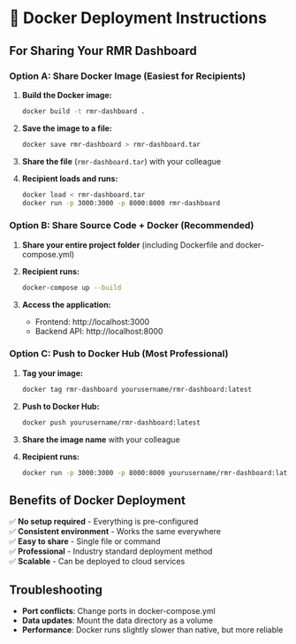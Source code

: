# 🐳 Docker Deployment Instructions

## For Sharing Your RMR Dashboard

### Option A: Share Docker Image (Easiest for Recipients)

1. **Build the Docker image:**
   ```bash
   docker build -t rmr-dashboard .
   ```

2. **Save the image to a file:**
   ```bash
   docker save rmr-dashboard > rmr-dashboard.tar
   ```

3. **Share the file** (`rmr-dashboard.tar`) with your colleague

4. **Recipient loads and runs:**
   ```bash
   docker load < rmr-dashboard.tar
   docker run -p 3000:3000 -p 8000:8000 rmr-dashboard
   ```

### Option B: Share Source Code + Docker (Recommended)

1. **Share your entire project folder** (including Dockerfile and docker-compose.yml)

2. **Recipient runs:**
   ```bash
   docker-compose up --build
   ```

3. **Access the application:**
   - Frontend: http://localhost:3000
   - Backend API: http://localhost:8000

### Option C: Push to Docker Hub (Most Professional)

1. **Tag your image:**
   ```bash
   docker tag rmr-dashboard yourusername/rmr-dashboard:latest
   ```

2. **Push to Docker Hub:**
   ```bash
   docker push yourusername/rmr-dashboard:latest
   ```

3. **Share the image name** with your colleague

4. **Recipient runs:**
   ```bash
   docker run -p 3000:3000 -p 8000:8000 yourusername/rmr-dashboard:latest
   ```

## Benefits of Docker Deployment

✅ **No setup required** - Everything is pre-configured  
✅ **Consistent environment** - Works the same everywhere  
✅ **Easy to share** - Single file or command  
✅ **Professional** - Industry standard deployment method  
✅ **Scalable** - Can be deployed to cloud services  

## Troubleshooting

- **Port conflicts**: Change ports in docker-compose.yml
- **Data updates**: Mount the data directory as a volume
- **Performance**: Docker runs slightly slower than native, but more reliable 